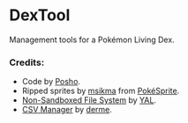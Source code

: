 # DexTool
Management tools for a Pokémon Living Dex.

### Credits:
 - Code by [Posho](https://github.com/PoshoDev). 
 - Ripped sprites by [msikma](https://github.com/msikma) from [PokéSprite](http://msikma.github.io/pokesprite/).
 - [Non-Sandboxed File System](https://yellowafterlife.itch.io/gamemaker-nsfs) by [YAL](https://github.com/YellowAfterlife).
 - [CSV Manager](https://marketplace.yoyogames.com/assets/522/csv-manager) by [derme](https://github.com/derme302).
